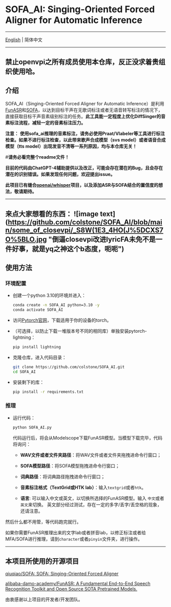 # SOFA_AI: Singing-Oriented Forced Aligner for Automatic Inference

---

[English](https://github.com/colstone/SOFA_AI/blob/main/README_EN.md) | 简体中文

---
禁止openvpi之所有成员使用本仓库，反正没求着贵组织使用哈。
---
## 介绍

SOFA_AI（Singing-Oriented Forced Aligner for Automatic Inference）是利用[FunASR](https://github.com/alibaba-damo-academy/FunASR)和[SOFA](https://github.com/qiuqiao/SOFA)，以达到目标干声在无歌词标注或者无语音转写标注的情况下，直接获取目标干声音素级别标注的任务。__此工具能一定程度上优化DiffSinger的音素标注流程，减轻一定的音素标注压力。__

__注意：__
__使用sofa_ai推理的音素标注，请务必使用Praat/Vlabeler等工具进行标注检查。如果不进行标注检查，以此带来歌声合成模型（svs model）或者语音合成模型（tts model）出现发音不清等一系列原因，均与本仓库无关！__

#__请务必看完整个readme文件！__

__目前的代码由ChatGPT-4辅助提供以及改正，可能会存在潜在的Bug，且会存在潜在的识别错误。如果发现任何问题，欢迎提出issue。__

__此项目已有缝合[openai/whisper](https://github.com/openai/whisper)项目，以及添加ASR与SOFA结合的置信度的想法，敬请期待。__

---
来点大家想看的东西：
![image text](https://github.com/colstone/SOFA_AI/blob/main/some_of_closevpi/_S8W(1E3_4HO(J%5DCXS7O%5BLO.jpg "倒逼closevpi改进lyricFA未免不是一件好事，就是yq之神这个b态度，呃呃")
---

## 使用方法

### 环境配置

- 创建一个python 3.10的环境并进入：
  
  ```bash
  conda create -n SOFA_AI python=3.10 -y
  conda activate SOFA_AI
  ```

- 访问[Pytorch官网](http://www.pytorch.org)，下载适用于你的设备的torch。

- （可选择，以防止下载一堆版本号不同的相同库）单独安装pytorch-lightning：
  
  ```bash
  pip install lightning
  ```

- 克隆仓库，进入代码目录：
  
  ```bash
  git clone https://github.com/colstone/SOFA_AI.git
  cd SOFA_AI
  ```

- 安装剩下的库：
  
  ```bash
  pip install -r requirements.txt
  ```

### 推理

- 运行代码：
  
  ```bash
  python SOFA_AI.py
  ```
  
  代码运行后，将会从Modelscope下载FunASR模型。当模型下载完毕，代码将询问：
  
  - __WAV文件或者文件夹路径__：将WAV文件或者文件夹拖拽进命令行窗口；
  
  - __SOFA模型路径__：将SOFA模型拖拽进命令行窗口；
  
  - __词典路径__：将词典路径拖拽进命令行窗口；
  
  - __音素标注格式（TextGrid或HTK lab）__：输入`textgrid`或者`htk`。
 
  - __语言__: 可以输入中文或英文，以切换所选择的FunASR模型。输入 `中文`或者`英文`来切换。
    英文部分经过测试，存在一定的多字/丢字/丢空格的现象，还请注意。

然后什么都不用管，等代码跑完就行。

如果你需要FunASR推理出来的文字lab或者拼音lab，以修正标注或者给MFA/SOFA进行推理，请到`character`或者`pinyin`文件夹，进行操作。

---

## 本项目所使用的开源项目

[qiuqiao/SOFA: SOFA: Singing-Oriented Forced Aligner](https://github.com/qiuqiao/SOFA)

[alibaba-damo-academy/FunASR: A Fundamental End-to-End Speech Recognition Toolkit and Open Source SOTA Pretrained Models.](https://github.com/alibaba-damo-academy/FunASR)

由衷感谢以上项目的开发者/开发团队。
